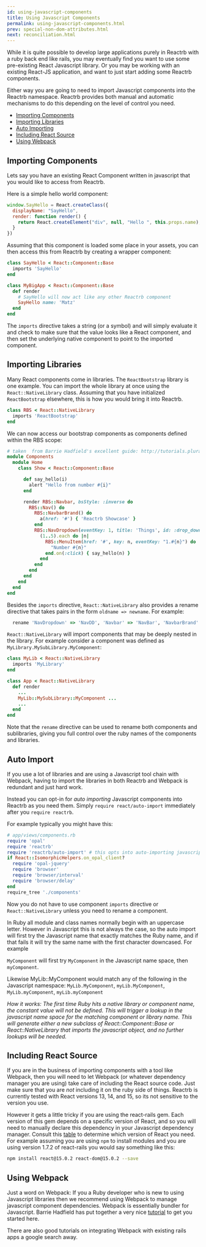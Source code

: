 ```yaml
---
id: using-javascript-components
title: Using Javascript Components
permalink: using-javascript-components.html
prev: special-non-dom-attributes.html
next: reconciliation.html
---
```


While it is quite possible to develop large applications purely in Reactrb with a ruby back end like rails, you may eventually find you want to use some pre-existing React Javascript library.   Or you may be working with an existing React-JS application, and want to just start adding some Reactrb components.

Either way you are going to need to import Javascript components into the Reactrb namespace.  Reactrb provides both manual and automatic mechanisms to do this depending on the level of control you need.

- [Importing Components](#importing-components)
- [Importing Libraries](#importing-libraries)
- [Auto Importing](#auto-import)
- [Including React Source](#including-react-source)
- [Using Webpack](#using-webpack)

## Importing Components

Lets say you have an existing React Component written in javascript that you would like to access from Reactrb.  

Here is a simple hello world component:

```javascript
window.SayHello = React.createClass({
  displayName: "SayHello",
  render: function render() {
    return React.createElement("div", null, "Hello ", this.props.name);
  }
})
```

Assuming that this component is loaded some place in your assets, you can then access this from Reactrb by creating a wrapper component:

```ruby
class SayHello < React::Component::Base
  imports 'SayHello'
end

class MyBigApp < React::Component::Base
  def render
    # SayHello will now act like any other Reactrb component
    SayHello name: 'Matz'
  end
end
```

The `imports` directive takes a string (or a symbol) and will simply evaluate it and check to make sure that the value looks like a React component, and then set the underlying native component to point to the imported component.


## Importing Libraries

Many React components come in libraries.  The `ReactBootstrap` library is one example.  You can import the whole library at once using the `React::NativeLibrary` class.  Assuming that you have initialized `ReactBootstrap` elsewhere, this is how you would bring it into Reactrb.

```ruby
class RBS < React::NativeLibrary
  imports 'ReactBootstrap'
end
```

We can now access our bootstrap components as components defined within the RBS scope:

```ruby
# taken  from Barrie Hadfield's excellent guide: http://tutorials.pluralsight.com/ruby-ruby-on-rails/reactrb-showcase
module Components
  module Home
    class Show < React::Component::Base

      def say_hello(i)
        alert "Hello from number #{i}"
      end

      render RBS::Navbar, bsStyle: :inverse do
        RBS::Nav() do
          RBS::NavbarBrand() do
            a(href: '#') { 'Reactrb Showcase' }
          end
          RBS::NavDropdown(eventKey: 1, title: 'Things', id: :drop_down) do
            (1..5).each do |n|
              RBS::MenuItem(href: '#', key: n, eventKey: "1.#{n}") do
                "Number #{n}"
              end.on(:click) { say_hello(n) }
            end
          end
        end
      end
    end
  end
end
```

Besides the `imports` directive, `React::NativeLibrary` also provides a rename directive that takes pairs in the form `oldname => newname`.  For example:

```ruby
  rename 'NavDropdown' => 'NavDD', 'Navbar' => 'NavBar', 'NavbarBrand' => 'NavBarBrand'
```

`React::NativeLibrary` will import components that may be deeply nested in the library.  For example consider a component was defined as `MyLibrary.MySubLibrary.MyComponent`:

```ruby
class MyLib < React::NativeLibrary
  imports 'MyLibrary'
end

class App < React::NativeLibrary
  def render  
    ...
    MyLib::MySubLibrary::MyComponent ...
    ...
  end
end
```

Note that the `rename` directive can be used to rename both components and sublibraries, giving you full control over the ruby names of the components and libraries.

## Auto Import

If you use a lot of libraries and are using a Javascript tool chain with Webpack, having to import the libraries in both Reactrb and Webpack is redundant and just hard work.

Instead you can opt-in for *auto importing* Javascript components into Reactrb as you need them.  Simply `require react/auto-import` immediately after you `require reactrb`.  

For example typically you might have this:

```ruby
# app/views/components.rb
require 'opal'
require 'reactrb'
require 'reactrb/auto-import' # this opts into auto-importing javascript components
if React::IsomorphicHelpers.on_opal_client?
  require 'opal-jquery'
  require 'browser'
  require 'browser/interval'
  require 'browser/delay'
end
require_tree './components'
```

Now you do not have to use component `imports` directive or `React::NativeLibrary` unless you need to rename a component.

In Ruby all module and class names normally begin with an uppercase letter.  However in Javascript this is not always the case, so the auto import will first try the Javascript name that exactly matches the Ruby name, and if that fails it will try the same name with the first character downcased.  For example

`MyComponent` will first try `MyComponent` in the Javascript name space, then `myComponent`.

Likewise MyLib::MyComponent would match any of the following in the Javascript namespace: `MyLib.MyComponent`, `myLib.MyComponent`, `MyLib.myComponent`, `myLib.myComponent`

*How it works:  The first time Ruby hits a native library or component name, the constant value will not be defined.  This will trigger a lookup in the javascript name space for the matching component or library name.  This will generate either a new subclass of React::Component::Base or React::NativeLibrary that imports the javascript object, and no further lookups will be needed.*

## Including React Source  

If you are in the business of importing components with a tool like Webpack, then you will need to let Webpack (or whatever dependency manager you are using) take care of including the React source code.  Just make sure that you are *not* including it on the ruby side of things.  Reactrb is currently tested with React versions 13, 14, and 15, so its not sensitive to the version you use.

However it gets a little tricky if you are using the react-rails gem.  Each version of this gem depends on a specific version of React, and so you will need to manually declare this dependency in your Javascript dependency manager.  Consult this [table](https://github.com/reactjs/react-rails/blob/master/VERSIONS.md) to determine which version of React you need. For example assuming you are using `npm` to install modules and you are using version 1.7.2 of react-rails you would say something like this:

```bash
npm install react@15.0.2 react-dom@15.0.2 --save
```  

## Using Webpack

Just a word on Webpack: If you a Ruby developer who is new to using Javascript libraries then we recommend using Webpack to manage javascript component dependencies.  Webpack is essentially bundler for Javascript.   Barrie Hadfield has put together a very nice [tutorial](http://tutorials.pluralsight.com/ruby-ruby-on-rails/reactrb-showcase) to get you started here.  

There are also good tutorials on integrating Webpack with existing rails apps a google search away.
